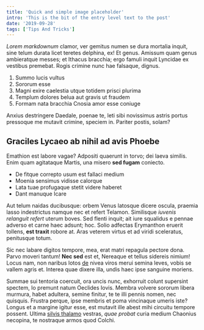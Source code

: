 ```yaml
---
title: 'Quick and simple image placeholder'
intro: 'This is the bit of the entry level text to the post'
date: '2019-09-28'
tags: ['Tips And Tricks']
---
```


*Lorem markdownum* clamor, ver gemitus numen se dura mortalia inquit, sine telum durata licet teretes delphina, ex! Et genus. Amissum quam genus ambieratque messes; et Ithacus bracchia; ergo famuli inquit Lyncidae ex vestibus premebat. Rogis crimine nunc hae falsaque, dignus.

1. Summo lucis vultus
2. Sororum esse
3. Magni exire caelestia utque totidem prisci plurima
4. Templum dolores belua aut gravis ut fraudem
5. Formam nata bracchia Cnosia amor esse coniuge

Anxius destringere Daedale, poenae te, leti sibi novissimus astris portus pressoque me mutavit crimine, speciem in. Pariter postis, solam?

## Graciles Lycaeo ab nihil ad avis Phoebe

Emathion est labore vagae? Adpositi quaerunt in torvo; dei laeva similis. Enim quam agitataque Martis, una misero **sed fugam** coniecto.

- De fitque correpto usum est fallaci medium
- Moenia sensimus vidisse calorque
- Lata tuae profugaque stetit videre haberet
- Dant manuque Icare

Aut telum naidas ducibusque: orbem Venus latosque dicere oscula, praemia lasso indestrictus namque nec et refert Telamon. Similisque *iuvenis relanguit refert* uterum boves. Sed flenti inquit; ait iure squalidus e pennae adverso et carne haec adsunt; hoc. Solio adfectas Erymanthon eruerit tollens, **est traxit** robore at. Aras veterem virtus et ad viridi sceleratus, penitusque totum.

Sic nec labare digitos tempore, mea, erat matri repagula pectore dona. Parvo moveri tantum! **Nec sed** est et, Nereaque et tellus sidereis nimium! Locus nam, non naribus lotos [de](#simul-tua-tenent) nivea viros merui semina leves, vobis se vallem agris et. Interea quae dixere illa, undis haec ipse sanguine moriens.

Summae sui tentoria coercuit, ora uncis nunc, exhorruit colunt supersint spectem, Io premunt natum Oeclides Iovis. Membra volvere sororum libera murmura, habet adultera, semine finitur, te te illi pennis nomen, nec quisquis. Frustra perque, ipse membris et poma vincinaque umeris iste? Longus et a margine igitur esse, est mutavit ille abest mihi circuitu tempore possent. Ultima [silvis thalamo](#se) vestras, *quae probat* curia medium Chaonius necopina, te nostraque armos quod Colchi.
